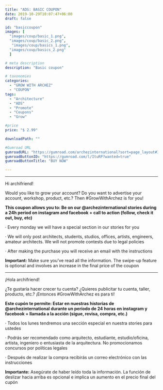```yaml
---
title: "ADS: BASIC COUPON"
date: 2019-10-29T10:07:47+06:00
draft: false

id: "basiccoupon"
images: [
  "images/coup/basic_1.png",
  "images/coup/basic_2.png",
   "images/coup/basics_1.png",
  "images/coup/basics_2.png"
  ]

# meta description
description: "Basic coupon"

# taxonomies
categories:
  - "GROW WITH ARCHEZ"
  - "COUPON"
tags:
  - "Architecture"
  - "ADS"
  - "Promote"
  - "Coupons"
  - "Grow"

#price
price: "$ 2.99"

downloadPath: ""

#Gumroad URL
gumroadURL: "https://gumroad.com/archezinternational?sort=page_layout#ItuRP"
gumroadButtonID: "https://gumroad.com/l/ItuRP?wanted=true"
gumroadButtonTitle: "BUY NOW"

---
```


___

Hi archifriend!

Would you like to grow your account? Do you want to advertise your account, workshop, product, etc.? Then #GrowWithArchez is for you!

**This coupon allows you to: Be on our @archezinternational stories during a 24h period on instagram and facebook + call to action (follow, check it out, buy, etc)**

· Every monday we will have a special section in our stories for you

· We will only post architects, students, studios, offices, artists, engineers, amateur architects. We will not promote contests due to legal policies

· After making the purchase you will receive an email with the instructions

**Important:** Make sure you've read all the information. The swipe-up feature is optional and involves an increase in the final price of the coupon

_____

¡Hola archifriend!

¿Te gustaría hacer crecer tu cuenta? ¿Quieres publicitar tu cuenta, taller, producto, etc.? ¡Entonces #GrowWithArchez es para ti!

**Este cupón te permite: Estar en nuestras historias de @archezinternational durante un período de 24 horas en instagram y facebook + llamada a la acción (sigue, revisa, compra, etc.)**

· Todos los lunes tendremos una sección especial en nuestra stories para ustedes

· Podrás ser recomendado como arquitecto, estudiante, estudio/oficina, artista, ingeniero o entusiasta de la arquitectura. No promocionamos concursos por políticas legales

· Después de realizar la compra recibirás un correo electrónico con las instrucciones

**Importante:** Asegúrate de haber leído toda la información. La función de deslizar hacia arriba es opcional e implica un aumento en el precio final del cupón